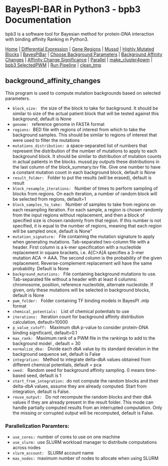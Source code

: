 # BayesPI-BAR in Python3 - bpb3 Documentation

bpb3 is a software tool for Bayesian method for protein-DNA interaction with binding affinity Ranking in Python3.


[Home](index.md) | [Differential Expression](differential_expression.md) | [Gene Regions](gene_regions.md) | [Mussd](mussd.md) | [Highly Mutated Blocks](highly_mutated_blocks.md) | [BayesPiBar](bayespi_bar.md) | [Choose Background Parameters](choose_background_parameters.md) | [Background Affinity Changes](background_affinity_changes.md) | [Affinity Change Significance](affinity_change_significance_test.md) | [Parallel](parallel.md) | [make_cluster4pwm](make_cluster4pwm.md) | [bpb3 SelectedPWM](bpb3selectedPWM.md)  | [Run Pipeline](run_pipeline.md) | [clean_tmp](clean_tmp.md)  


## background_affinity_changes
<p>This program is used to compute mutation backgrounds based on selected parameters.</p>


<ul>
  <li><code>block_size: </code> the size of the block to take for background. It should be similar to size of the actual patient block that will be tested against this background, default is None</li>
    <li><code>genome: </code> reference genome in FASTA format</li>
    <li><code>regions: </code>BED file with regions of interest from which to take the background samples. This should be similar to regions of interest that were used to filter the mutations</li>


<li><code>mutations_distribution: </code>a space-separated list of numbers that represent the distribution of the number of mutations to apply to each background block. It should be similar to distribution of mutation counts in actual patients in the blocks. mussd.py outputs these distributions in the last column of the block_summary.tsv file. Give one number to have a constant mutation count in each background block, default is None</li>
  <li><code>result_folder: </code> Folder to put the results (will be erased), default is result</li>
<li><code>block_resample_iterations: </code> Number of times to perform sampling of blocks from regions. On each iteration, a number of random block will be selected from regions, default=1</li>
  <li><code>block_samples_to_take: </code> Number of samples to take from regions on each resampling iteration. For each sample, a region is chosen randomly from the input regions without replacement, and then a block of specified size is chosen randomly from that region. If this number is not specified, it is equal to the number of regions, meaning that each region will be sampled once, default is None" </li>
    <li><code>mutation_signature: </code> File containing the mutation signature to apply when generating mutations. Tab-separated two-column file with a header. First column is a k-mer specification with a nucleotide replacement in square brackets, i.e. A[C>A]A specifies a 3-mer mutation ACA -> AAA. The second column is the probability of the given replacement. Reverse-complement replacement will have the same probability. Default is None</li>  
 <li><code>background_mutations: </code> File containing background mutations to use. Tab-separated file without a header with at least 4 columns: chromosome, position, reference nucleotide, alternate nucleotide. If given, only these mutations will be selected in background blocks, default is None </li>
<li><code>pwm_folder: </code> Folder containing TF binding models in BayesPI .mlp format</li>
<li><code>chemical_potentials: </code> List of chemical potentials to use </li>
<li><code>iterations: </code> Iteration count for background affinity distribution calculation, default=10000</li>
  <li><code>p_value_cutoff: </code> Maximum dbA p-value to consider protein-DNA binding significanti, default=0.1</li>
<li><code>max_rank: </code> Maximum rank of a PWM file in the rankings to add to the background model , default = 30</li>
<li><code>normalize_dba: </code> Divide each dbA value by its standard deviation in the background sequence set, default is False</li>
<li><code>integration: </code> Method to integrate delta-dbA values obtained from different chemical potentials, default = pca</li>
  <li><code>seed: </code> Random seed for background affinity sampling. 0 means time-based seed, default is 1</li>
<li><code>start_from_integration: </code>do not compute the random blocks and their delta-dbA values, assume they are already computed. Start from integration, default is False.</li>
  <li><code>reuse_output: </code> Do not recompute the random blocks and their dbA values if they are already present in the result folder. This mode can handle partially computed results from an interrupted computation. Only the missing or corrupted output will be recomputed, default is False.</li>
</ul>

### Parallelization Paramters:
<ul>
  <li><code>use_cores: </code>number of cores to use on one machine </li>
<li><code>use_slurm: </code>use SLURM workload manager to distribute computations across nodes</li>
  <li><code>slurm_account: </code> SLURM account name</li>
<li><code>max_nodes: </code>maximum number of nodes to allocate when using SLURM</li>

</ul>
